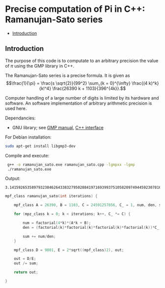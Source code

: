 # Precise computation of Pi in C++: Ramanujan-Sato series

- [Introduction](#introduction)

## Introduction

The purpose of this code is to computate to an arbitrary precision the value of $\pi$ using the GMP library in C++.

The Ramanujan-Sato series is a precise formula. It is given as 
$$\frac{1}{\pi} = \frac{s \sqrt{2}}{99^2} \sum_{k = 0}^{\infty} \frac{(4 k)^k}{k!^4} \frac{26390 k + 1103}{396^{4k}}.$$

Computer handling of a large number of digits is limited by its hardware and software. An software implementation of arbitrary arithmetic precision is used here.

Dependancies:

- GNU library; see [GMP manual](https://gmplib.org/manual/Introduction-to-GMP "Introduction to GNU MP"), [C++ interface](https://gmplib.org/manual/C_002b_002b-Class-Interface "C++ Class Interface")

For Debian installation:

```bash
sudo apt-get install libgmp3-dev
```

Compile and execute:
```bash
 g++ -o ramanujan_sato.exe ramanujan_sato.cpp -lgmpxx -lgmp
 ./ramanujan_sato.exe
```

Output:
```
3.14159265358979323846264338327950288419716939937510582097494459230781640628620899862803482534211706798214808651328...
```

```C++
mpf_class ramanujan_sato(int iterations) {

    mpf_class A = 26390, B = 1103, C = 24591257856, C_ = 1, num, den, sum;

    for (mpz_class k = 0; k < iterations; k++, C_ *= C) {

        num = factorial(4*k)*(A*k + B);
        den = (factorial(k)*factorial(k)*factorial(k)*factorial(k))*C_;

        sum += num/den;
    }

    mpf_class D = 9801, E = 2*sqrt((mpf_class)2), out;

    out = D/E;
    out /= sum;

    return out;

}
```





